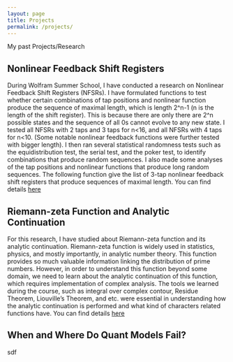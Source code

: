 ```yaml
---
layout: page
title: Projects
permalink: /projects/
---
```


<p>
My past Projects/Research
</p>

## Nonlinear Feedback Shift Registers
During Wolfram Summer School, I have conducted a research on Nonlinear Feedback Shift Registers (NFSRs). I have formulated functions to test whether certain combinations of tap positions and nonlinear function produce the sequence of maximal length, which is length 2^n-1 (n is the length of the shift register). This is because there are only there are 2^n possible states and the sequence of all 0s cannot evolve to any new state. I tested all NFSRs with 2 taps and 3 taps for n<16, and all NFSRs with 4 taps for n<10. (Some notable nonlinear feedback functions were further tested with bigger length). I then ran several statistical randomness tests such as the equidistribution test, the serial test, and the poker test, to identify combinations that produce random sequences. I also made some analyses of the tap positions and nonlinear functions that produce long random sequences. The following function give the list of 3-tap nonlinear feedback shift registers that produce sequences of maximal length.
You can find details <a href="https://community.wolfram.com/groups/-/m/t/1135615">here</a>

## Riemann-zeta Function and Analytic Continuation
For this research, I have studied about Riemann-zeta function and its analytic continuation. Riemann-zeta function is widely used in statistics, physics, and mostly importantly, in analytic number theory. This function provides so much valuable information linking the distribution of prime numbers. However, in order to understand this function beyond some domain, we need to learn about the analytic continuation of this function, which requires implementation of complex analysis. The tools we learned during the course, such as integral over complex contour, Residue Theorem, Liouville’s Theorem, and etc. were essential in understanding how the analytic continuation is performed and what kind of characters related functions have.
You can find details <a href="https://drive.google.com/file/d/1yiqpNkjNgVeOqNNzELpA7UJ9pdyAq7Qk/view">here</a>

## When and Where Do Quant Models Fail?
sdf
